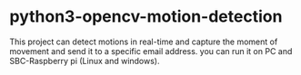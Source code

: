 # python3-opencv-motion-detection
This project can detect motions in real-time and capture the moment of movement and send it to a specific email address. you can run it on PC and SBC-Raspberry pi (Linux and windows).
